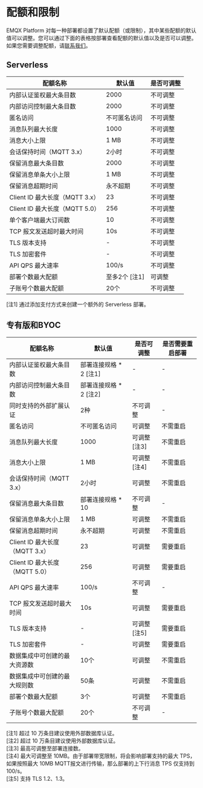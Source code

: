 # 配额和限制

EMQX Platform 对每一种部署都设置了默认配额（或限制），其中某些配额的默认值可以调整。您可以通过下面的表格按部署查看配额的默认值以及是否可以调整。如果您需要调整配额，请[联系我们](../feature/tickets.md)。


## Serverless
| **配额名称**         | **默认值**                | **是否可调整**     |
| --------------------| ----------------------- | ------------------|
| 内部认证鉴权最大条目数     | 2000                | 不可调整                  |
| 内部访问控制最大条目数     | 2000                | 不可调整                   |
| 匿名访问     | 不可匿名访问      | 不可调整                   |
| 消息队列最大长度     | 1000                | 不可调整                   |
| 消息大小上限     | 1 MB                | 不可调整                   |
| 会话保持时间（MQTT 3.x）     | 2小时                | 不可调整                   |
| 保留消息最大条目数     | 2000                | 不可调整                   |
| 保留消息单条大小上限     | 1 MB                | 不可调整                   |
| 保留消息超期时间     | 永不超期                | 不可调整                   |
| Client ID 最大长度（MQTT 3.x）     | 23                | 不可调整                   |
| Client ID 最大长度（MQTT 5.0）     | 256                | 不可调整                   |
| 单个客户端最大订阅数     | 10                | 不可调整                   |
| TCP 报文发送超时最大时间     | 10s                | 不可调整                   |
| TLS 版本支持      | -                | 不可调整                   |
| TLS 加密套件      | -                | 不可调整                   |
| API QPS 最大速率    | 100/s                | 不可调整                   |-|
| 部署个数最大配额     | 至多2个 [注1]               | 可调整                   |
| 子账号个数最大配额     | 20个                | 不可调整                   |

[注1] 通过添加支付方式来创建一个额外的 Serverless 部署。<br>

## 专有版和BYOC

| **配额名称**         | **默认值**                | **是否可调整**           |**是否需要重启部署** |
| --------------------| ----------------------- | ------------------|----------------|
| 内部认证鉴权最大条目数     | 部署连接规格 * 2 [注1]     | -                 |-|
| 内部访问控制最大条目数     | 部署连接规格 * 2 [注2]     | -                 |-|
| 同时支持的外部扩展认证     | 2种      | 不可调整                   |-|
| 匿名访问     | 不可匿名访问      | 可调整                   |不需重启|
| 消息队列最大长度     | 1000                | 可调整[注3]                   |不需重启|
| 消息大小上限     | 1 MB                | 可调整[注4]                  |不需重启|
| 会话保持时间（MQTT 3.x）     | 2小时                | 可调整                   |不需重启|
| 保留消息最大条目数     | 部署连接规格 * 10    | 不可调整                   |-|
| 保留消息单条大小上限     | 1 MB                | 可调整                   |不需重启|
| 保留消息超期时间     | 永不超期                | 可调整                   |不需重启|
| Client ID 最大长度（MQTT 3.x）     | 23                | 可调整                   |需要重启|
| Client ID 最大长度（MQTT 5.0）     | 256                | 可调整                   |需要重启|
| API QPS 最大速率     | 100/s                | 不可调整                   |-|
| TCP 报文发送超时最大时间     | 10s                | 可调整                   |需要重启|
| TLS 版本支持    | -                | 可调整[注5]                   |需要重启|
| TLS 加密套件    | -                | 可调整                   |需要重启|
| 数据集成中可创建的最大资源数     | 10个               | 可调整                   |不需重启|
| 数据集成中可创建的最大规则数     | 50条               | 可调整                   |不需重启|
| 部署个数最大配额     | 3个                | 可调整                   |不需重启|
| 子账号个数最大配额     | 20个                | 不可调整                   |-|

[注1] 超过 10 万条目建议使用外部数据库认证。<br>
[注2] 超过 10 万条目建议使用外部数据库认证。<br>
[注3] 最高可调整至部署连接数。<br>
[注4] 最大可调整至 10MB。由于部署带宽限制，将会影响部署支持的最大 TPS，如果按照最大 10MB MQTT报文进行传输，那么部署的上下行消息 TPS 仅支持到 100/s。<br>
[注5] 支持 TLS 1.2、1.3。

